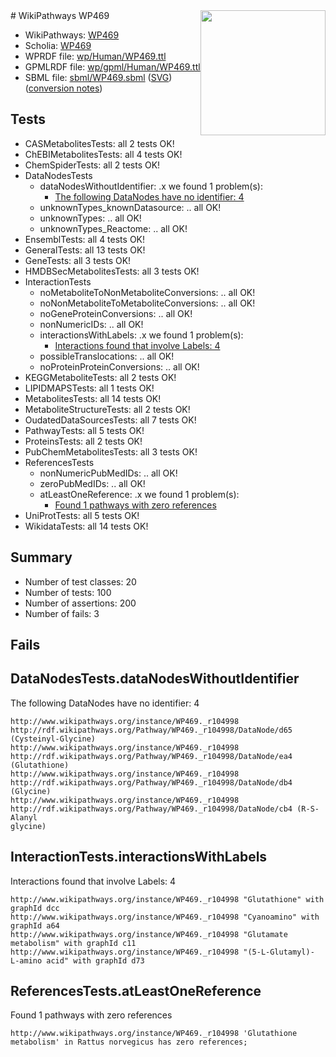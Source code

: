 <img style="float: right; width: 200px" src="../logo.png" />
# WikiPathways WP469

* WikiPathways: [WP469](https://identifiers.org/wikipathways:WP469)
* Scholia: [WP469](https://scholia.toolforge.org/wikipathways/WP469)
* WPRDF file: [wp/Human/WP469.ttl](../wp/Human/WP469.ttl)
* GPMLRDF file: [wp/gpml/Human/WP469.ttl](../wp/gpml/Human/WP469.ttl)
* SBML file: [sbml/WP469.sbml](../sbml/WP469.sbml) ([SVG](../sbml/WP469.svg)) ([conversion notes](../sbml/WP469.txt))

## Tests
* CASMetabolitesTests: all 2 tests OK!
* ChEBIMetabolitesTests: all 4 tests OK!
* ChemSpiderTests: all 2 tests OK!
* DataNodesTests
    * dataNodesWithoutIdentifier: .x we found 1 problem(s):
        * [The following DataNodes have no identifier: 4](#d2d32fa3)
    * unknownTypes_knownDatasource: .. all OK!
    * unknownTypes: .. all OK!
    * unknownTypes_Reactome: .. all OK!
* EnsemblTests: all 4 tests OK!
* GeneralTests: all 13 tests OK!
* GeneTests: all 3 tests OK!
* HMDBSecMetabolitesTests: all 3 tests OK!
* InteractionTests
    * noMetaboliteToNonMetaboliteConversions: .. all OK!
    * noNonMetaboliteToMetaboliteConversions: .. all OK!
    * noGeneProteinConversions: .. all OK!
    * nonNumericIDs: .. all OK!
    * interactionsWithLabels: .x we found 1 problem(s):
        * [Interactions found that involve Labels: 4](#630d267b)
    * possibleTranslocations: .. all OK!
    * noProteinProteinConversions: .. all OK!
* KEGGMetaboliteTests: all 2 tests OK!
* LIPIDMAPSTests: all 1 tests OK!
* MetabolitesTests: all 14 tests OK!
* MetaboliteStructureTests: all 2 tests OK!
* OudatedDataSourcesTests: all 7 tests OK!
* PathwayTests: all 5 tests OK!
* ProteinsTests: all 2 tests OK!
* PubChemMetabolitesTests: all 3 tests OK!
* ReferencesTests
    * nonNumericPubMedIDs: .. all OK!
    * zeroPubMedIDs: .. all OK!
    * atLeastOneReference: .x we found 1 problem(s):
        * [Found 1 pathways with zero references](#35eb778e)
* UniProtTests: all 5 tests OK!
* WikidataTests: all 14 tests OK!


## Summary

* Number of test classes: 20
* Number of tests: 100
* Number of assertions: 200
* Number of fails: 3

## Fails

<a name="d2d32fa3" />

## DataNodesTests.dataNodesWithoutIdentifier

The following DataNodes have no identifier: 4
```
http://www.wikipathways.org/instance/WP469._r104998 http://rdf.wikipathways.org/Pathway/WP469._r104998/DataNode/d65 (Cysteinyl-Glycine)
http://www.wikipathways.org/instance/WP469._r104998 http://rdf.wikipathways.org/Pathway/WP469._r104998/DataNode/ea4 (Glutathione)
http://www.wikipathways.org/instance/WP469._r104998 http://rdf.wikipathways.org/Pathway/WP469._r104998/DataNode/db4 (Glycine)
http://www.wikipathways.org/instance/WP469._r104998 http://rdf.wikipathways.org/Pathway/WP469._r104998/DataNode/cb4 (R-S-Alanyl
glycine)
```

<a name="630d267b" />

## InteractionTests.interactionsWithLabels

Interactions found that involve Labels: 4
```
http://www.wikipathways.org/instance/WP469._r104998 "Glutathione" with graphId dcc
http://www.wikipathways.org/instance/WP469._r104998 "Cyanoamino" with graphId a64
http://www.wikipathways.org/instance/WP469._r104998 "Glutamate metabolism" with graphId c11
http://www.wikipathways.org/instance/WP469._r104998 "(5-L-Glutamyl)-
L-amino acid" with graphId d73
```

<a name="35eb778e" />

## ReferencesTests.atLeastOneReference

Found 1 pathways with zero references
```
http://www.wikipathways.org/instance/WP469._r104998 'Glutathione metabolism' in Rattus norvegicus has zero references; 
```

